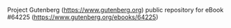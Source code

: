 Project Gutenberg (https://www.gutenberg.org) public repository for
eBook #64225 (https://www.gutenberg.org/ebooks/64225)
